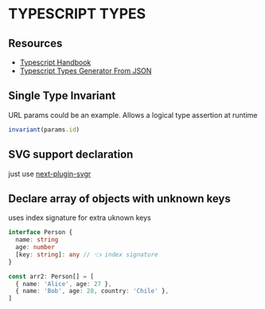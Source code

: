 # TYPESCRIPT TYPES

## Resources

- [Typescript Handbook](https://www.typescriptlang.org/docs/handbook/intro.html)
- [Typescript Types Generator From JSON](https://jvilk.com/MakeTypes/)

## Single Type Invariant

URL params could be an example. Allows a logical type assertion at runtime

```typescript
invariant(params.id)
```

## SVG support declaration

just use [next-plugin-svgr](https://github.com/platypusrex/next-plugin-svgr)

## Declare array of objects with unknown keys

uses index signature for extra uknown keys

```typescript
interface Person {
  name: string
  age: number
  [key: string]: any // 👈️ index signature
}

const arr2: Person[] = [
  { name: 'Alice', age: 27 },
  { name: 'Bob', age: 28, country: 'Chile' },
]
```
